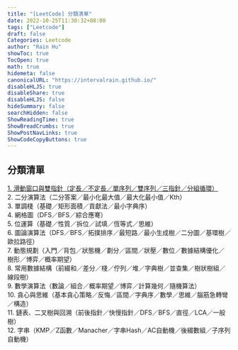 ```yaml
---
title: "[LeetCode] 分類清單"
date: 2022-10-25T11:30:32+08:00
tags: ["Leetcode"]
draft: false
Categories: Leetcode
author: "Rain Hu"
showToc: true
TocOpen: true
math: true
hidemeta: false
canonicalURL: "https://intervalrain.github.io/"
disableHLJS: true
disableShare: true
disableHLJS: false
hideSummary: false
searchHidden: false
ShowReadingTime: true
ShowBreadCrumbs: true
ShowPostNavLinks: true
ShowCodeCopyButtons: true
---
```

## 分類清單
[1. 滑動窗口與雙指針（定長／不定長／單序列／雙序列／三指針／分組循環）](/leetcode_list/sliding_window_dblptr)   
2. 二分演算法（二分答案／最小化最大值／最大化最小值／Kth）  
3. 單調棧（基礎／矩形面積／貢獻法／最小字典序）  
4. 網格圖（DFS／BFS／綜合應弿）  
5. 位運算（基礎／性質／拆位／試填／恆等式／思維）  
6. 圖論演算法（DFS／BFS／拓撲排序／最短路／最小生成樹／二分圖／基環樹／歐拉路徑）  
7. 動態規劃（入門／背包／狀態機／劃分／區間／狀壓／數位／數據結構優化／樹形／博弈／概率期望）  
8. 常用數據結構（前綴和／差分／棧／佇列／堆／字典樹／並查集／樹狀樹組／線段樹）  
9. 數學演算法（數論／組合／概率期望／博弈／計算幾何／隨機算法）  
10. 貪心與思維（基本貪心策略／反悔／區間／字典序／數學／思維／腦筋急轉彎／構造）  
11. 鏈表、二叉樹與回溯（前後指針／快慢指針／DFS／BFS／直徑／LCA／一般樹）  
12. 字串（KMP／Z函數／Manacher／字串Hash／AC自動機／後綴數組／子序列自動機）  　
